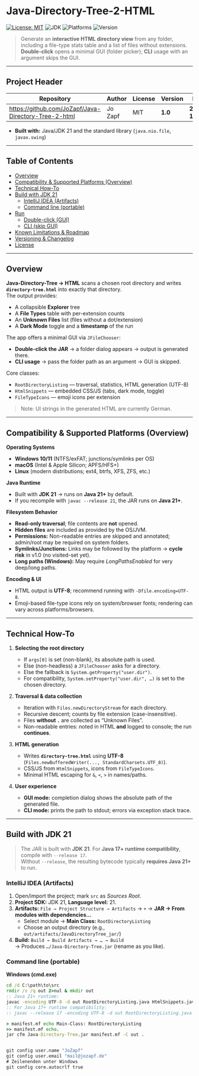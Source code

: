 # Java-Directory-Tree-2-HTML

[![License: MIT](https://img.shields.io/badge/License-MIT-green.svg)](LICENSE)
![JDK](https://img.shields.io/badge/JDK-21-blue)
![Platforms](https://img.shields.io/badge/OS-Windows%20%7C%20macOS%20%7C%20Linux-lightgrey)
![Version](https://img.shields.io/badge/version-1.0-orange)

> Generate an **interactive HTML directory view** from any folder, including a file-type stats table and a list of files without extensions.  
> **Double-click** opens a minimal GUI (folder picker); **CLI** usage with an argument skips the GUI.

---

## Project Header

| Repository | Author | License | Version | Date |
|---|---|---|---|---|
| <https://github.com/JoZapf/Java-Directory-Tree-2-html> | Jo Zapf | MIT | **1.0** | **2025-10-14** |
- **Built with:** Java/JDK 21 and the standard library (`java.nio.file`, `javax.swing`)

---

## Table of Contents

- [Overview](#overview)
- [Compatibility & Supported Platforms (Overview)](#compatibility--supported-platforms-overview)
- [Technical How-To](#technical-how-to)
- [Build with JDK 21](#build-with-jdk-21)
  - [IntelliJ IDEA (Artifacts)](#intellij-idea-artifacts)
  - [Command line (portable)](#command-line-portable)
- [Run](#run)
  - [Double-click (GUI)](#double-click-gui)
  - [CLI (skip GUI)](#cli-skip-gui)
- [Known Limitations & Roadmap](#known-limitations--roadmap)
- [Versioning & Changelog](#versioning--changelog)
- [License](#license)

---

## Overview

**Java-Directory-Tree → HTML** scans a chosen root directory and writes **`directory-tree.html`** into exactly that directory.  
The output provides:

- A collapsible **Explorer** tree  
- A **File Types** table with per-extension counts  
- An **Unknown Files** list (files without a dot/extension)  
- A **Dark Mode** toggle and a **timestamp** of the run

The app offers a minimal GUI via `JFileChooser`:
- **Double-click the JAR** → a folder dialog appears → output is generated there.
- **CLI usage** → pass the folder path as an argument → GUI is skipped.

Core classes:
- `RootDirectoryListing` — traversal, statistics, HTML generation (UTF-8)  
- `HtmlSnippets` — embedded CSS/JS (tabs, dark mode, toggle)  
- `FileTypeIcons` — emoji icons per extension

> Note: UI strings in the generated HTML are currently German.

---

## Compatibility & Supported Platforms (Overview)

**Operating Systems**
- **Windows 10/11** (NTFS/exFAT; junctions/symlinks per OS)
- **macOS** (Intel & Apple Silicon; APFS/HFS+)
- **Linux** (modern distributions; ext4, btrfs, XFS, ZFS, etc.)

**Java Runtime**
- Built with **JDK 21** → runs on **Java 21+** by default.  
- If you recompile with `javac --release 21`, the JAR runs on **Java 21+**.

**Filesystem Behavior**
- **Read-only traversal**; file contents are **not** opened.  
- **Hidden files** are included as provided by the OS/JVM.  
- **Permissions:** Non-readable entries are skipped and annotated; admin/root may be required on system folders.  
- **Symlinks/Junctions:** Links may be followed by the platform → **cycle risk** in v1.0 (no visited-set yet).  
- **Long paths (Windows):** May require *LongPathsEnabled* for very deep/long paths.

**Encoding & UI**
- HTML output is **UTF-8**; recommend running with `-Dfile.encoding=UTF-8`.  
- Emoji-based file-type icons rely on system/browser fonts; rendering can vary across platforms/browsers.

---

## Technical How-To

1. **Selecting the root directory**
   - If `args[0]` is set (non-blank), its absolute path is used.
   - Else (non-headless) a `JFileChooser` asks for a directory.
   - Else the fallback is `System.getProperty("user.dir")`.
   - For compatibility, `System.setProperty("user.dir", …)` is set to the chosen directory.

2. **Traversal & data collection**
   - Iteration with `Files.newDirectoryStream` for each directory.
   - Recursive descent; counts by file extension (case-insensitive).
   - Files **without `.`** are collected as “Unknown Files”.
   - Non-readable entries: noted in HTML **and** logged to console; the run **continues**.

3. **HTML generation**
   - Writes **`directory-tree.html`** using **UTF-8** (`Files.newBufferedWriter(..., StandardCharsets.UTF_8)`).
   - CSS/JS from `HtmlSnippets`, icons from `FileTypeIcons`.
   - Minimal HTML escaping for `&`, `<`, `>` in names/paths.

4. **User experience**
   - **GUI mode:** completion dialog shows the absolute path of the generated file.
   - **CLI mode:** prints the path to stdout; errors via exception stack trace.

---

## Build with JDK 21

> The JAR is built with **JDK 21**. For **Java 17+ runtime compatibility**, compile with `--release 17`.  
> Without `--release`, the resulting bytecode typically **requires Java 21+** to run.

### IntelliJ IDEA (Artifacts)

1. Open/import the project; mark `src` as *Sources Root*.  
2. **Project SDK:** JDK 21, **Language level:** 21.  
3. **Artifacts:** `File → Project Structure → Artifacts` → `+` → **JAR → From modules with dependencies…**  
   - Select module → **Main Class:** `RootDirectoryListing`  
   - Choose an output directory (e.g., `out/artifacts/JavaDirectoryTree_jar/`)  
4. **Build:** `Build → Build Artifacts → … → Build`  
   → Produces `…/Java-Directory-Tree.jar` (rename as you like).

### Command line (portable)

**Windows (cmd.exe)**
```bat
cd /d C:\path\to\src
rmdir /s /q out 2>nul & mkdir out
:: Java 21+ runtime:
javac -encoding UTF-8 -d out RootDirectoryListing.java HtmlSnippets.java FileTypeIcons.java
:: For Java 17+ runtime compatibility:
:: javac --release 17 -encoding UTF-8 -d out RootDirectoryListing.java HtmlSnippets.java FileTypeIcons.java

> manifest.mf echo Main-Class: RootDirectoryListing
>> manifest.mf echo.
jar cfm Java-Directory-Tree.jar manifest.mf -C out .


git config user.name "JoZapf"
git config user.email "mail@jozapf.de"
# Zeilenenden unter Windows
git config core.autocrlf true
